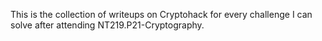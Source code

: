 This is the collection of writeups on Cryptohack for every challenge I can solve after attending NT219.P21-Cryptography.
